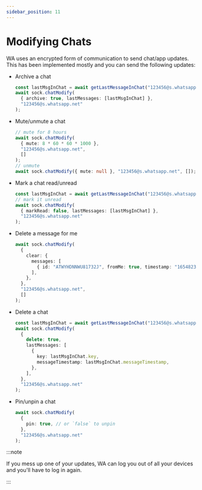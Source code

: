 ```yaml
---
sidebar_position: 11
---
```


# Modifying Chats

WA uses an encrypted form of communication to send chat/app updates. This has been implemented mostly and you can send the following updates:

- Archive a chat
  ```ts
  const lastMsgInChat = await getLastMessageInChat("123456@s.whatsapp.net"); // implement this on your end
  await sock.chatModify(
    { archive: true, lastMessages: [lastMsgInChat] },
    "123456@s.whatsapp.net"
  );
  ```
- Mute/unmute a chat
  ```ts
  // mute for 8 hours
  await sock.chatModify(
    { mute: 8 * 60 * 60 * 1000 },
    "123456@s.whatsapp.net",
    []
  );
  // unmute
  await sock.chatModify({ mute: null }, "123456@s.whatsapp.net", []);
  ```
- Mark a chat read/unread

  ```ts
  const lastMsgInChat = await getLastMessageInChat("123456@s.whatsapp.net"); // implement this on your end
  // mark it unread
  await sock.chatModify(
    { markRead: false, lastMessages: [lastMsgInChat] },
    "123456@s.whatsapp.net"
  );
  ```

- Delete a message for me

  ```ts
  await sock.chatModify(
    {
      clear: {
        messages: [
          { id: "ATWYHDNNWU81732J", fromMe: true, timestamp: "1654823909" },
        ],
      },
    },
    "123456@s.whatsapp.net",
    []
  );
  ```

- Delete a chat

  ```ts
  const lastMsgInChat = await getLastMessageInChat("123456@s.whatsapp.net"); // implement this on your end
  await sock.chatModify(
    {
      delete: true,
      lastMessages: [
        {
          key: lastMsgInChat.key,
          messageTimestamp: lastMsgInChat.messageTimestamp,
        },
      ],
    },
    "123456@s.whatsapp.net"
  );
  ```

- Pin/unpin a chat
  ```ts
  await sock.chatModify(
    {
      pin: true, // or `false` to unpin
    },
    "123456@s.whatsapp.net"
  );
  ```

:::note

If you mess up one of your updates, WA can log you out of all your devices and you'll have to log in again.

:::
